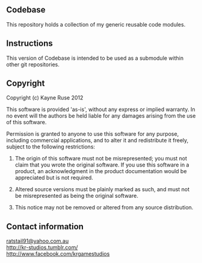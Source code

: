 ## Codebase

This repository holds a collection of my generic reusable code modules.

## Instructions

This version of Codebase is intended to be used as a submodule within other git repositories.

## Copyright

Copyright (c) Kayne Ruse 2012

This software is provided 'as-is', without any express or implied warranty. In no event will the authors be held liable for any damages arising from the use of this software.

Permission is granted to anyone to use this software for any purpose, including commercial applications, and to alter it and redistribute it freely, subject to the following restrictions:

   1. The origin of this software must not be misrepresented; you must not claim that you wrote the original software. If you use this software in a product, an acknowledgment in the product documentation would be appreciated but is not required.

   2. Altered source versions must be plainly marked as such, and must not be misrepresented as being the original software.

   3. This notice may not be removed or altered from any source distribution.

## Contact information

ratstail91@yahoo.com.au  
http://kr-studios.tumblr.com/  
http://www.facebook.com/krgamestudios  
